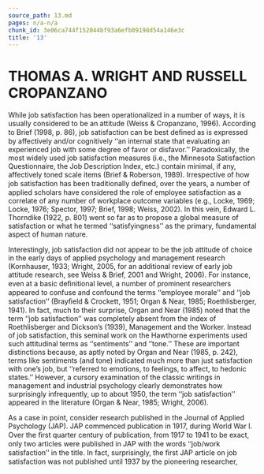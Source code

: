 ```yaml
---
source_path: 13.md
pages: n/a-n/a
chunk_id: 3e06ca744f152044bf93a6efb09198d54a146e3c
title: '13'
---
```

# THOMAS A. WRIGHT AND RUSSELL CROPANZANO

While job satisfaction has been operationalized in a number of ways, it is usually considered to be an attitude (Weiss & Cropanzano, 1996). According to Brief (1998, p. 86), job satisfaction can be best deﬁned as is expressed by affectively and/or cognitively ‘‘an internal state that evaluating an experienced job with some degree of favor or disfavor.’’ Paradoxically, the most widely used job satisfaction measures (i.e., the Minnesota Satisfaction Questionnaire, the Job Description Index, etc.) contain minimal, if any, affectively toned scale items (Brief & Roberson, 1989). Irrespective of how job satisfaction has been traditionally deﬁned, over the years, a number of applied scholars have considered the role of employee satisfaction as a correlate of any number of workplace outcome variables (e.g., Locke, 1969; Locke, 1976; Spector, 1997; Brief, 1998; Weiss, 2002). In this vein, Edward L. Thorndike (1922, p. 801) went so far as to propose a global measure of satisfaction or what he termed ‘‘satisfyingness’’ as the primary, fundamental aspect of human nature.

Interestingly, job satisfaction did not appear to be the job attitude of choice in the early days of applied psychology and management research (Kornhauser, 1933; Wright, 2005, for an additional review of early job attitude research, see Weiss & Brief, 2001 and Wright, 2006). For instance, even at a basic deﬁnitional level, a number of prominent researchers appeared to confuse and confound the terms ‘‘employee morale’’ and ‘‘job satisfaction’’ (Brayﬁeld & Crockett, 1951; Organ & Near, 1985; Roethlisberger, 1941). In fact, much to their surprise, Organ and Near (1985) noted that the term ‘‘job satisfaction’’ was completely absent from the index of Roethlisberger and Dickson’s (1939), Management and the Worker. Instead of job satisfaction, this seminal work on the Hawthorne experiments used such attitudinal terms as ‘‘sentiments’’ and ‘‘tone.’’ These are important distinctions because, as aptly noted by Organ and Near (1985, p. 242), terms like sentiments (and tone) indicated much more than just satisfaction with one’s job, but ‘‘referred to emotions, to feelings, to affect, to hedonic states.’’ However, a cursory examination of the classic writings in management and industrial psychology clearly demonstrates how surprisingly infrequently, up to about 1950, the term ‘‘job satisfaction’’ appeared in the literature (Organ & Near, 1985; Wright, 2006).

As a case in point, consider research published in the Journal of Applied Psychology (JAP). JAP commenced publication in 1917, during World War I. Over the ﬁrst quarter century of publication, from 1917 to 1941 to be exact, only two articles were published in JAP with the words ‘‘job/work satisfaction’’ in the title. In fact, surprisingly, the ﬁrst JAP article on job satisfaction was not published until 1937 by the pioneering researcher,

